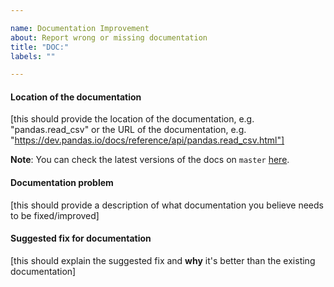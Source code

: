 ```yaml
---

name: Documentation Improvement
about: Report wrong or missing documentation
title: "DOC:"
labels: ""

---
```


#### Location of the documentation

[this should provide the location of the documentation, e.g. "pandas.read_csv" or the URL of the documentation, e.g. "https://dev.pandas.io/docs/reference/api/pandas.read_csv.html"]

**Note**: You can check the latest versions of the docs on `master` [here](https://dev.pandas.io/docs).

#### Documentation problem

[this should provide a description of what documentation you believe needs to be fixed/improved]

#### Suggested fix for documentation

[this should explain the suggested fix and **why** it's better than the existing documentation]
